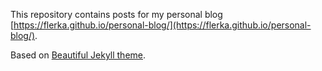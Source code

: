This repository contains posts for my personal blog [https://flerka.github.io/personal-blog/](https://flerka.github.io/personal-blog/).

Based on [Beautiful Jekyll theme](https://github.com/daattali/beautiful-jekyll).